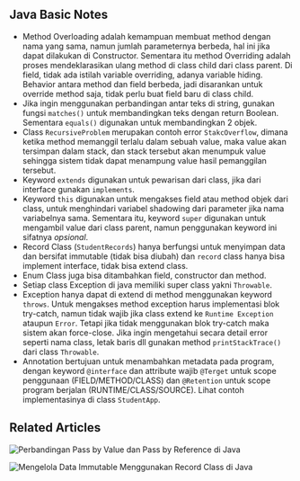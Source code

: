 ## Java Basic Notes

* Method Overloading adalah kemampuan membuat method dengan nama yang sama, namun jumlah parameternya berbeda, hal ini jika dapat dilakukan di Constructor. Sementara itu method Overriding adalah proses mendeklarasikan ulang method di class child dari class parent. Di field, tidak ada istilah variable overriding, adanya variable hiding. Behavior antara method dan field berbeda, jadi disarankan untuk override method saja, tidak perlu buat field baru di class child.
* Jika ingin menggunakan perbandingan antar teks di string, gunakan fungsi `matches()` untuk membandingkan teks dengan return Boolean. Sementara `equals()` digunakan untuk membandingkan 2 objek.
* Class `RecursiveProblem` merupakan contoh error `StakcOverflow`, dimana ketika method memanggil terlalu dalam sebuah value, maka value akan tersimpan dalam stack, dan stack tersebut akan menumpuk value sehingga sistem tidak dapat menampung value hasil pemanggilan tersebut.
* Keyword `extends` digunakan untuk pewarisan dari class, jika dari interface gunakan `implements`.
* Keyword `this` digunakan untuk mengakses field atau method objek dari class, untuk menghindari variabel shadowing dari parameter jika nama variabelnya sama. Sementara itu, keyword `super` digunakan untuk mengambil value dari class parent, namun penggunakan keyword ini sifatnya *opsional*.
* Record Class (`StudentRecords`) hanya berfungsi untuk menyimpan data dan bersifat immutable (tidak bisa diubah) dan `record` class hanya bisa implement interface, tidak bisa extend class.
* Enum Class juga bisa ditambahkan field, constructor dan method.
* Setiap class Exception di java memiliki super class yakni `Throwable`.
* Exception hanya dapat di extend di method menggunakan keyword `throws`. Untuk mengakses method exception harus implementasi blok try-catch, namun tidak wajib jika class extend ke `Runtime Exception` ataupun `Error`. Tetapi jika tidak menggunakan blok try-catch maka sistem akan force-close. Jika ingin mengetahui secara detail error seperti nama class, letak baris dll gunakan method `printStackTrace()` dari class `Throwable`.
* Annotation bertujuan untuk menambahkan metadata pada program, dengan keyword `@interface` dan attribute wajib `@Terget` untuk scope penggunaan (FIELD/METHOD/CLASS) dan `@Retention` untuk scope program berjalan (RUNTIME/CLASS/SOURCE). Lihat contoh implementasinya di class `StudentApp`.

## Related Articles

![Perbandingan Pass by Value dan Pass by Reference di Java](https://ichwansholihin.medium.com/perbandingan-pass-by-value-dan-pass-by-reference-di-java-af94ef10ea78)

![Mengelola Data Immutable Menggunakan Record Class di Java](https://ichwansholihin.medium.com/mengelola-data-immutable-menggunakan-record-class-di-java-ab4ff258ce3b)
